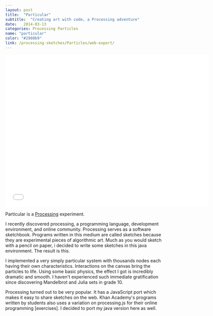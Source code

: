 ```yaml
---
layout: post
title:  "Particular"
subtitle:  "Creating art with code, a Processing adventure"
date:   2014-03-13
categories: Processing Particles
name: "particular"
color: "#2980b9"
link: /processing-sketches/Particles/web-export/
---
```

<iframe width="640" height="480" src="//www.youtube.com/embed/ucROmtWcZ9A" frameborder="0"></iframe>

Particular is a [Processing] experiment. 

I recently discovered processing, a programming language, development environment, and online community. Processing serves as a software sketchbook. Programs written in this medium are called sketches because they are experimental pieces of algorithmic art. Much as you would sketch with a pencil on paper, i decided to write some sketches in this java environment. The result is this.

I implemented a very simply particular system with thousands nodes each having their own characteristics. Interactions on the canvas bring the particles to life. Using some basic physics, the effect I got is incredibly dramatic and smooth. I haven't experienced such immediate gratification since discovering Mandelbrot and Julia sets in grade 10. 

Processing turned out to be very popular. It has a JavaScript port which makes it easy to share sketches on the web. Khan Academy's programs written by students also uses a variation on processing.js for their online programming [exercises]. I decided to port my java version here as well.

[processing]:http://www.processing.org/
[exercise]:https://www.khanacademy.org/cs/particular/5469568509149184